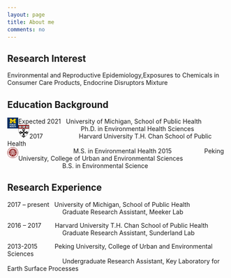 ```yaml
---
layout: page
title: About me
comments: no
---
```


<!--we are changing here into About me-->

Research Interest
-----------------

Environmental and Reproductive Epidemiology,Exposures to Chemicals in Consumer Care Products, Endocrine Disruptors Mixture


Education Background
--------------------

<img align="left" src="/media/image/sph.png" height="5%" width="5%">
Expected 2021   University of Michigan, School of Public Health<br/>
                                Ph.D. in Environmental Health Sciences 

<img align="left" src="/media/image/hsph.png" height="5%" width="5%">
                
2017                      Harvard University T.H. Chan School of Public Health<br/>
                                   M.S. in Environmental Health

<img align="left" src="/media/image/pku.png" height="5%" width="5%">
2015                       Peking University, College of Urban and Environmental Sciences<br/>
                                   B.S. in Environmental Science<br/>
                                   


Research Experience
-----------------------
2017 – present     University of Michigan, School of Public Health<br/>
                                   Graduate Research Assistant, Meeker Lab 
                
2016 – 2017        Harvard University T.H. Chan School of Public Health<br/>
                                   Graduate Research Assistant, Sunderland Lab
                          
2013-2015           Peking University, College of Urban and Environmental Sciences<br/>
                                    Undergraduate Research Assistant, Key Laboratory for Earth Surface Processes
  





